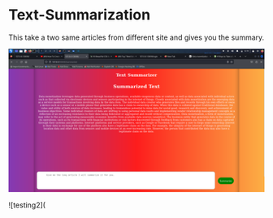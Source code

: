 # Text-Summarization
This take a two same articles from different site and gives you the summary.


![testing](https://github.com/akshatraj26/Text-Summarization/blob/main/Screenshot_2023-11-17_12_19_02.png)



![testing2](
